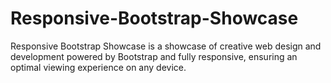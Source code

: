 # Responsive-Bootstrap-Showcase
Responsive Bootstrap Showcase is a showcase of creative web design and development powered by Bootstrap and fully responsive, ensuring an optimal viewing experience on any device.
